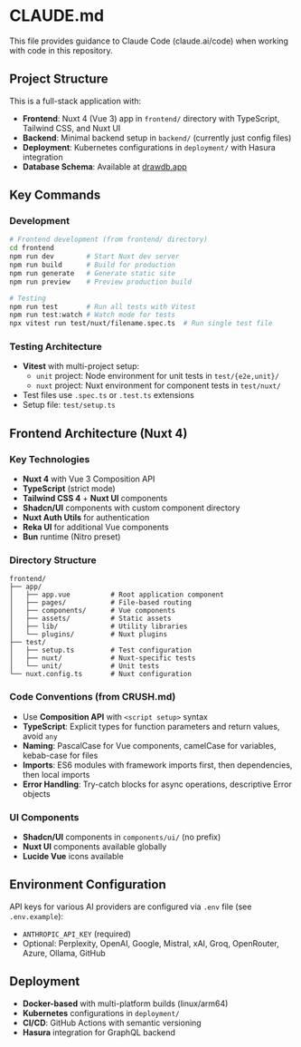 # CLAUDE.md

This file provides guidance to Claude Code (claude.ai/code) when working with code in this repository.

## Project Structure

This is a full-stack application with:
- **Frontend**: Nuxt 4 (Vue 3) app in `frontend/` directory with TypeScript, Tailwind CSS, and Nuxt UI
- **Backend**: Minimal backend setup in `backend/` (currently just config files)
- **Deployment**: Kubernetes configurations in `deployment/` with Hasura integration
- **Database Schema**: Available at [drawdb.app](https://www.drawdb.app/editor?shareId=a3185456f5496cf6a48840b0ecfea7e0)

## Key Commands

### Development
```bash
# Frontend development (from frontend/ directory)
cd frontend
npm run dev        # Start Nuxt dev server
npm run build      # Build for production
npm run generate   # Generate static site
npm run preview    # Preview production build

# Testing
npm run test       # Run all tests with Vitest
npm run test:watch # Watch mode for tests
npx vitest run test/nuxt/filename.spec.ts  # Run single test file
```

### Testing Architecture
- **Vitest** with multi-project setup:
  - `unit` project: Node environment for unit tests in `test/{e2e,unit}/`
  - `nuxt` project: Nuxt environment for component tests in `test/nuxt/`
- Test files use `.spec.ts` or `.test.ts` extensions
- Setup file: `test/setup.ts`

## Frontend Architecture (Nuxt 4)

### Key Technologies
- **Nuxt 4** with Vue 3 Composition API
- **TypeScript** (strict mode)
- **Tailwind CSS 4** + **Nuxt UI** components
- **Shadcn/UI** components with custom component directory
- **Nuxt Auth Utils** for authentication
- **Reka UI** for additional Vue components
- **Bun** runtime (Nitro preset)

### Directory Structure
```
frontend/
├── app/
│   ├── app.vue          # Root application component
│   ├── pages/           # File-based routing
│   ├── components/      # Vue components
│   ├── assets/          # Static assets
│   ├── lib/             # Utility libraries
│   └── plugins/         # Nuxt plugins
├── test/
│   ├── setup.ts         # Test configuration
│   ├── nuxt/            # Nuxt-specific tests
│   └── unit/            # Unit tests
└── nuxt.config.ts       # Nuxt configuration
```

### Code Conventions (from CRUSH.md)
- Use **Composition API** with `<script setup>` syntax
- **TypeScript**: Explicit types for function parameters and return values, avoid `any`
- **Naming**: PascalCase for Vue components, camelCase for variables, kebab-case for files
- **Imports**: ES6 modules with framework imports first, then dependencies, then local imports
- **Error Handling**: Try-catch blocks for async operations, descriptive Error objects

### UI Components
- **Shadcn/UI** components in `components/ui/` (no prefix)
- **Nuxt UI** components available globally
- **Lucide Vue** icons available

## Environment Configuration

API keys for various AI providers are configured via `.env` file (see `.env.example`):
- `ANTHROPIC_API_KEY` (required)
- Optional: Perplexity, OpenAI, Google, Mistral, xAI, Groq, OpenRouter, Azure, Ollama, GitHub

## Deployment

- **Docker-based** with multi-platform builds (linux/arm64)
- **Kubernetes** configurations in `deployment/`
- **CI/CD**: GitHub Actions with semantic versioning
- **Hasura** integration for GraphQL backend